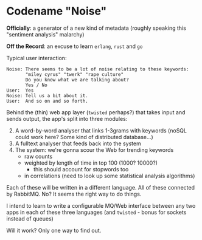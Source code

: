 Codename "Noise"
==============

**Officially**: a generator of a new kind of metadata (roughly speaking this "sentiment analysis" malarchy)

**Off the Record**: an excuse to learn `erlang`, `rust` and `go`


Typical user interaction:


    Noise: There seems to be a lot of noise relating to these keywords:
           "miley cyrus" "twerk" "rape culture"
           Do you know what we are talking about?
           Yes / No
    User:  Yes
    Noise: Tell us a bit about it.
    User:  And so on and so forth.


Behind the (thin) web app layer (`twisted` perhaps?) that takes input and sends output, the app's split into three modules:

2. A word-by-word analyser that links 1-3grams with keywords (noSQL could work here? Some kind of distributed database...)
3. A fulltext analyser that feeds back into the system
4. The system: we're gonna scour the Web for trending keywords
   - raw counts
   - weighted by length of time in top 100 (1000? 10000?)
     - this should account for stopwords too
   - in correlations (need to look up some statistical analysis algorithms)


Each of these will be written in a different language. All of these connected by RabbitMQ. No? It seems the right way to do things.


I intend to learn to write a configurable MQ/Web interface between any two apps in each of these three languages (and `twisted` - bonus for sockets instead of queues)


Will it work? Only one way to find out.
